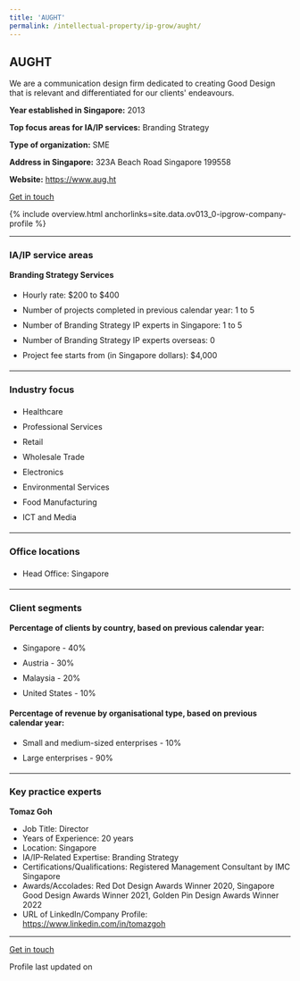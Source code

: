 ```yaml
---
title: 'AUGHT'
permalink: /intellectual-property/ip-grow/aught/
---
```


## AUGHT

We are a communication design firm dedicated to creating Good Design that is relevant and differentiated for our clients' endeavours.

<b>Year established in Singapore:</b> 2013

<b>Top focus areas for IA/IP services:</b> Branding Strategy

<b>Type of organization:</b> SME

<b>Address in Singapore:</b> 323A Beach Road Singapore 199558

<b>Website:</b> <a href='https://www.aug.ht'>https://www.aug.ht</a>

<a class='btn' href='https://form.gov.sg/65d6b7b4cf6e2d15a5920f9e' target='_blank' rel='noopener'>Get in touch</a>

{% include overview.html anchorlinks=site.data.ov013_0-ipgrow-company-profile %}

---
<a name='ip-related-service-areas'></a>
### IA/IP service areas

**Branding Strategy Services**

<ul>
<li style='line-height: 27px; margin: 0px 0px !important'>Hourly rate:  $200 to $400</li>
<li style='line-height: 27px; margin: 0px 0px !important'>Number of projects completed in previous calendar year: 1 to 5</li>
<li style='line-height: 27px; margin: 0px 0px !important'>Number of Branding Strategy IP experts in Singapore: 1 to 5</li>
<li style='line-height: 27px; margin: 0px 0px !important'>Number of Branding Strategy IP experts overseas: 0</li>
<li style='line-height: 27px; margin: 0px 0px !important'>Project fee starts from (in Singapore dollars):  $4,000</li>
</ul>

---
<a name='industry-focus'></a>
### Industry focus

<ul><li style='line-height: 27px; margin: 0px 0px !important'> Healthcare</li><li style='line-height: 27px; margin: 0px 0px !important'>Professional Services</li><li style='line-height: 27px; margin: 0px 0px !important'>Retail</li><li style='line-height: 27px; margin: 0px 0px !important'>Wholesale Trade</li><li style='line-height: 27px; margin: 0px 0px !important'>Electronics</li><li style='line-height: 27px; margin: 0px 0px !important'>Environmental Services</li><li style='line-height: 27px; margin: 0px 0px !important'>Food Manufacturing</li><li style='line-height: 27px; margin: 0px 0px !important'>ICT and Media</li></ul>

---
<a name='office-locations'></a>
### Office locations

<ul><li style='line-height: 27px; margin: 0px 0px !important'> Head Office: Singapore</li></ul>

---
<a name='client-segments'></a>
### Client segments

**Percentage of clients by country, based on previous calendar year:**

<ul><li style='line-height: 27px; margin: 0px 0px !important'> Singapore - 40%</li><li style='line-height: 27px; margin: 0px 0px !important'>Austria - 30%</li><li style='line-height: 27px; margin: 0px 0px !important'>Malaysia - 20%</li><li style='line-height: 27px; margin: 0px 0px !important'>United States - 10%</li></ul>

**Percentage of revenue by organisational type, based on previous calendar year:**

<ul><li style='line-height: 27px; margin: 0px 0px !important'> Small and medium-sized enterprises - 10%</li><li style='line-height: 27px; margin: 0px 0px !important'> Large enterprises - 90%</li></ul>

---
<a name='key-practice-experts'></a>
### Key practice experts

**Tomaz Goh**

- Job Title: Director
- Years of Experience: 20 years
- Location: Singapore
- IA/IP-Related Expertise: Branding Strategy
- Certifications/Qualifications: Registered Management Consultant by IMC Singapore
- Awards/Accolades: Red Dot Design Awards Winner 2020, Singapore Good Design Awards Winner 2021, Golden Pin Design Awards Winner 2022
- URL of LinkedIn/Company Profile: <a href="https://www.linkedin.com/in/tomazgoh" target="_blank" rel="noopener">https://www.linkedin.com/in/tomazgoh</a>


---
<p>
<a class='btn' href='https://form.gov.sg/65d6b7b4cf6e2d15a5920f9e' target='_blank' rel='noopener'>Get in touch</a>
</p>
Profile last updated on 
